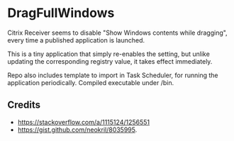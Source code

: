 # DragFullWindows

Citrix Receiver seems to disable "Show Windows contents while dragging", every time a published application is launched.

This is a tiny application that simply re-enables the setting, but unlike updating the corresponding registry value, it takes effect immediately.

Repo also includes template to import in Task Scheduler, for running the application periodically. Compiled executable under /bin.

## Credits

* https://stackoverflow.com/a/1115124/1256551
* https://gist.github.com/neokril/8035995.
